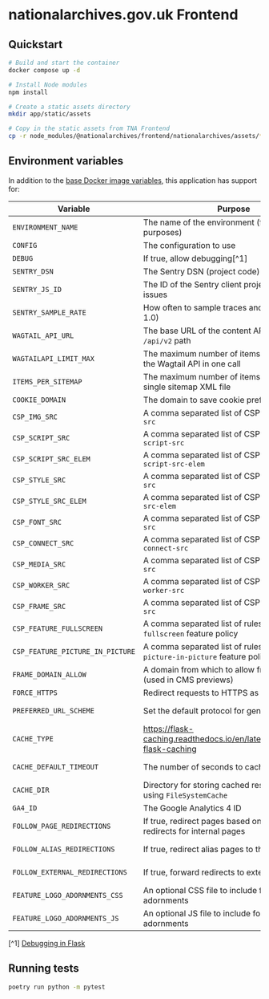 # nationalarchives.gov.uk Frontend

## Quickstart

```sh
# Build and start the container
docker compose up -d

# Install Node modules
npm install

# Create a static assets directory
mkdir app/static/assets

# Copy in the static assets from TNA Frontend
cp -r node_modules/@nationalarchives/frontend/nationalarchives/assets/* app/static/assets
```

## Environment variables

In addition to the [base Docker image variables](https://github.com/nationalarchives/docker/blob/main/docker/tna-python/README.md#environment-variables), this application has support for:

| Variable                         | Purpose                                                                     | Default                                                   |
| -------------------------------- | --------------------------------------------------------------------------- | --------------------------------------------------------- |
| `ENVIRONMENT_NAME`               | The name of the environment (for reporting purposes)                        | `production`                                              |
| `CONFIG`                         | The configuration to use                                                    | `config.Production`                                       |
| `DEBUG`                          | If true, allow debugging[^1]                                                | `False`                                                   |
| `SENTRY_DSN`                     | The Sentry DSN (project code)                                               | _none_                                                    |
| `SENTRY_JS_ID`                   | The ID of the Sentry client project to catch issues                         | _none_                                                    |
| `SENTRY_SAMPLE_RATE`             | How often to sample traces and profiles (0-1.0)                             | production: `0.1`, staging: `1`, develop: `0`, test: `0`  |
| `WAGTAIL_API_URL`                | The base URL of the content API, including the `/api/v2` path               | _none_                                                    |
| `WAGTAILAPI_LIMIT_MAX`           | The maximum number of items requested from the Wagtail API in one call      | `20`                                                      |
| `ITEMS_PER_SITEMAP`              | The maximum number of items to add to a single sitemap XML file             | `100`                                                     |
| `COOKIE_DOMAIN`                  | The domain to save cookie preferences against                               | _none_                                                    |
| `CSP_IMG_SRC`                    | A comma separated list of CSP rules for `img-src`                           | `'self'`                                                  |
| `CSP_SCRIPT_SRC`                 | A comma separated list of CSP rules for `script-src`                        | `'self'`                                                  |
| `CSP_SCRIPT_SRC_ELEM`            | A comma separated list of CSP rules for `script-src-elem`                   | `'self'`                                                  |
| `CSP_STYLE_SRC`                  | A comma separated list of CSP rules for `style-src`                         | `'self'`                                                  |
| `CSP_STYLE_SRC_ELEM`             | A comma separated list of CSP rules for `style-src-elem`                    | `'self'`                                                  |
| `CSP_FONT_SRC`                   | A comma separated list of CSP rules for `font-src`                          | `'self'`                                                  |
| `CSP_CONNECT_SRC`                | A comma separated list of CSP rules for `connect-src`                       | `'self'`                                                  |
| `CSP_MEDIA_SRC`                  | A comma separated list of CSP rules for `media-src`                         | `'self'`                                                  |
| `CSP_WORKER_SRC`                 | A comma separated list of CSP rules for `worker-src`                        | `'self'`                                                  |
| `CSP_FRAME_SRC`                  | A comma separated list of CSP rules for `frame-src`                         | `'self'`                                                  |
| `CSP_FEATURE_FULLSCREEN`         | A comma separated list of rules for the `fullscreen` feature policy         | `'self'`                                                  |
| `CSP_FEATURE_PICTURE_IN_PICTURE` | A comma separated list of rules for the `picture-in-picture` feature policy | `'self'`                                                  |
| `FRAME_DOMAIN_ALLOW`             | A domain from which to allow frame embedding (used in CMS previews)         | _none_                                                    |
| `FORCE_HTTPS`                    | Redirect requests to HTTPS as part of the CSP                               | _none_                                                    |
| `PREFERRED_URL_SCHEME`           | Set the default protocol for generating links                               | production/staging: `https`, develop/test: `http`         |
| `CACHE_TYPE`                     | https://flask-caching.readthedocs.io/en/latest/#configuring-flask-caching   | _none_                                                    |
| `CACHE_DEFAULT_TIMEOUT`          | The number of seconds to cache pages for                                    | production: `300`, staging: `60`, develop: `0`, test: `0` |
| `CACHE_DIR`                      | Directory for storing cached responses when using `FileSystemCache`         | `/tmp`                                                    |
| `GA4_ID`                         | The Google Analytics 4 ID                                                   | _none_                                                    |
| `FOLLOW_PAGE_REDIRECTIONS`       | If true, redirect pages based on Wagtail redirects for internal pages       | production/staging/develop: `True`, test: `False`         |
| `FOLLOW_ALIAS_REDIRECTIONS`      | If true, redirect alias pages to their original page                        | production/staging/develop: `True`, test: `False`         |
| `FOLLOW_EXTERNAL_REDIRECTIONS`   | If true, forward redirects to external links                                | production/staging/develop: `True`, test: `False`         |
| `FEATURE_LOGO_ADORNMENTS_CSS`    | An optional CSS file to include for logo adornments                         | _none_                                                    |
| `FEATURE_LOGO_ADORNMENTS_JS`     | An optional JS file to include for logo adornments                          | _none_                                                    |

[^1] [Debugging in Flask](https://flask.palletsprojects.com/en/2.3.x/debugging/)

## Running tests

```sh
poetry run python -m pytest
```
